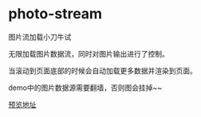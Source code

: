 photo-stream
============

图片流加载小刀牛试


无限加载图片数据流，同时对图片输出进行了控制。

当滚动到页面底部的时候会自动加载更多数据并渲染到页面。


demo中的图片数据源需要翻墙，否则图会挂掉~~


[预览地址 ](http://icheshang.com:8081/pse/)

